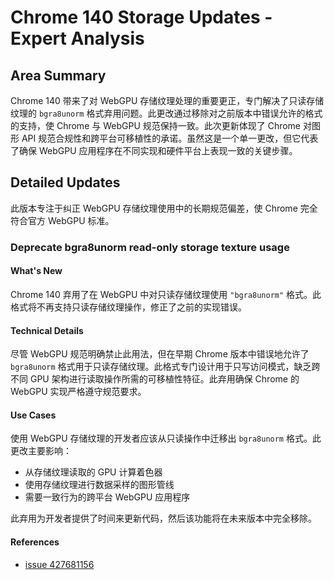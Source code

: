 # Chrome 140 Storage Updates - Expert Analysis

## Area Summary

Chrome 140 带来了对 WebGPU 存储纹理处理的重要更正，专门解决了只读存储纹理的 `bgra8unorm` 格式弃用问题。此更改通过移除对之前版本中错误允许的格式的支持，使 Chrome 与 WebGPU 规范保持一致。此次更新体现了 Chrome 对图形 API 规范合规性和跨平台可移植性的承诺。虽然这是一个单一更改，但它代表了确保 WebGPU 应用程序在不同实现和硬件平台上表现一致的关键步骤。

## Detailed Updates

此版本专注于纠正 WebGPU 存储纹理使用中的长期规范偏差，使 Chrome 完全符合官方 WebGPU 标准。

### Deprecate bgra8unorm read-only storage texture usage

#### What's New
Chrome 140 弃用了在 WebGPU 中对只读存储纹理使用 `"bgra8unorm"` 格式。此格式将不再支持只读存储纹理操作，修正了之前的实现错误。

#### Technical Details
尽管 WebGPU 规范明确禁止此用法，但在早期 Chrome 版本中错误地允许了 `bgra8unorm` 格式用于只读存储纹理。此格式专门设计用于只写访问模式，缺乏跨不同 GPU 架构进行读取操作所需的可移植性特征。此弃用确保 Chrome 的 WebGPU 实现严格遵守规范要求。

#### Use Cases
使用 WebGPU 存储纹理的开发者应该从只读操作中迁移出 `bgra8unorm` 格式。此更改主要影响：
- 从存储纹理读取的 GPU 计算着色器
- 使用存储纹理进行数据采样的图形管线
- 需要一致行为的跨平台 WebGPU 应用程序

此弃用为开发者提供了时间来更新代码，然后该功能将在未来版本中完全移除。

#### References
- [issue 427681156](https://issues.chromium.org/issues/427681156)